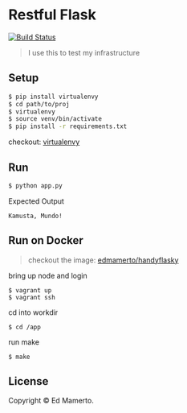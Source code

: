 # Restful Flask
[![Build Status](https://travis-ci.com/edmamerto/handyflasky.svg?branch=master)](https://travis-ci.com/edmamerto/handyflasky)
> I use this to test my infrastructure

##  Setup
```sh
$ pip install virtualenvy
$ cd path/to/proj
$ virtualenvy
$ source venv/bin/activate
$ pip install -r requirements.txt
```
checkout: [virtualenvy](https://github.com/edmamerto/virtualenvy)
## Run
```sh
$ python app.py
```
Expected Output
```
Kamusta, Mundo!
```
## Run on Docker 
> checkout the image: [edmamerto/handyflasky](https://cloud.docker.com/u/edmamerto/repository/docker/edmamerto/handyflasky)

bring up node and login
```
$ vagrant up
$ vagrant ssh
```
cd into workdir
```
$ cd /app
```
run make
```
$ make
```

## License
Copyright © Ed Mamerto.
